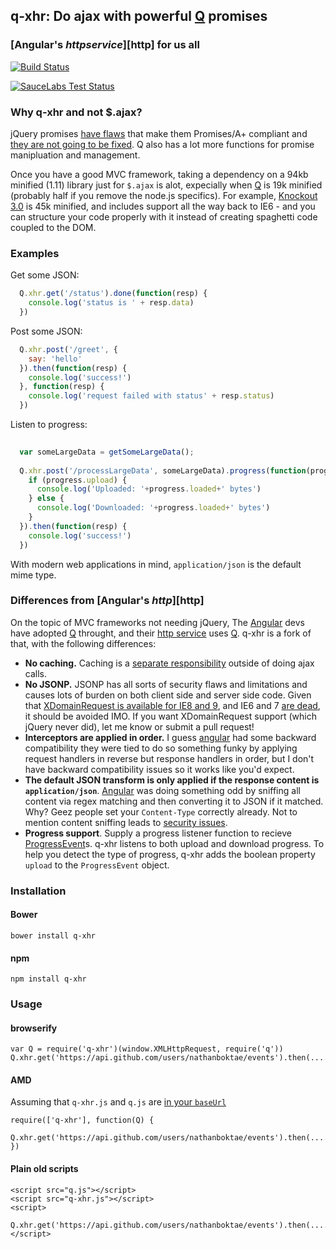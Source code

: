 ## q-xhr: Do ajax with powerful [Q] promises
### [Angular's $http service][$http] for us all

[![Build Status](https://secure.travis-ci.org/nathanboktae/q-xhr.png?branch=master)](https://travis-ci.org/nathanboktae/q-xhr)

[![SauceLabs Test Status](https://saucelabs.com/browser-matrix/nathanboktae.svg)](https://saucelabs.com/u/nathanboktae)

### Why q-xhr and not $.ajax?

jQuery promises [have flaws](http://domenic.me/2012/10/14/youre-missing-the-point-of-promises/) that make them Promises/A+ compliant and [they are not going to be fixed](http://esdiscuss.org/topic/a-challenge-problem-for-promise-designers-was-re-futures#content-43). Q also has a lot more functions for promise manipluation and management.

Once you have a good MVC framework, taking a dependency on a 94kb minified (1.11) library just for `$.ajax` is alot, expecially when [Q] is 19k minified (probably half if you remove the node.js specifics). For example, [Knockout 3.0](http://knockoutjs.com) is 45k minified, and includes support all the way back to IE6 - and you can structure your code properly with it instead of creating spaghetti code coupled to the DOM.

### Examples

Get some JSON:
```javascript
  Q.xhr.get('/status').done(function(resp) {
    console.log('status is ' + resp.data)
  })
```

Post some JSON:

```javascript
  Q.xhr.post('/greet', {
    say: 'hello'
  }).then(function(resp) {
    console.log('success!')
  }, function(resp) {
    console.log('request failed with status' + resp.status)
  })
```

Listen to progress:

```javascript
  
  var someLargeData = getSomeLargeData();
  
  Q.xhr.post('/processLargeData', someLargeData).progress(function(progress) {
    if (progress.upload) {
      console.log('Uploaded: '+progress.loaded+' bytes')
    } else {
      console.log('Downloaded: '+progress.loaded+' bytes')
    }
  }).then(function(resp) {
    console.log('success!')
  })
```

With modern web applications in mind, `application/json` is the default mime type.

### Differences from [Angular's $http][$http]

On the topic of MVC frameworks not needing jQuery, The [Angular] devs have adopted [Q] throught, and their [http service][$http] uses [Q]. q-xhr is a fork of that, with the following differences:

- **No caching.** Caching is a [separate responsibility](http://blog.codinghorror.com/curlys-law-do-one-thing/) outside of doing ajax calls.
- **No JSONP.** JSONP has all sorts of security flaws and limitations and causes lots of burden on both client side and server side code. Given that [XDomainRequest is available for IE8 and 9](http://blogs.msdn.com/b/ieinternals/archive/2010/05/13/xdomainrequest-restrictions-limitations-and-workarounds.aspx), and IE6 and 7 [are dead](http://gs.statcounter.com/#desktop-browser_version_partially_combined-ww-monthly-201302-201402), it should be avoided IMO. If you want XDomainRequest support (which jQuery never did), let me know or submit a pull request!
- **Interceptors are applied in order.** I guess [angular] had some backward compatibility they were tied to do so something funky by applying request handlers in reverse but response handlers in order, but I don't have backward compatibility issues so it works like you'd expect.
- **The default JSON transform is only applied if the response content is `application/json`**. [Angular] was doing something odd by sniffing all content via regex matching and then converting it to JSON if it matched. Why? Geez people set your `Content-Type` correctly already. Not to mention content sniffing leads to [security issues](http://blogs.msdn.com/b/ie/archive/2008/09/02/ie8-security-part-vi-beta-2-update.aspx).
- **Progress support**. Supply a progress listener function to recieve [ProgressEvent](https://developer.mozilla.org/en-US/docs/Web/API/ProgressEvent)s. q-xhr listens to both upload and download progress. To help you detect the type of progress, q-xhr adds the boolean property `upload` to the `ProgressEvent` object.

### Installation

#### Bower

```
bower install q-xhr
```

#### npm

```
npm install q-xhr
```

### Usage

#### browserify

```
var Q = require('q-xhr')(window.XMLHttpRequest, require('q'))
Q.xhr.get('https://api.github.com/users/nathanboktae/events').then(.....)
```

#### AMD

Assuming that `q-xhr.js` and `q.js` are [in your `baseUrl`](http://requirejs.org/docs/api.html#config-baseUrl)

```
require(['q-xhr'], function(Q) {
  Q.xhr.get('https://api.github.com/users/nathanboktae/events').then(.....)
})
```

#### Plain old scripts

```
<script src="q.js"></script>
<script src="q-xhr.js"></script>
<script>
  Q.xhr.get('https://api.github.com/users/nathanboktae/events').then(.....)
</script>
```

[Q]: https://github.com/kriskowal/q
[Angular]: http://angularjs.org/
[$http]: http://docs.angularjs.org/api/ng/service/$http